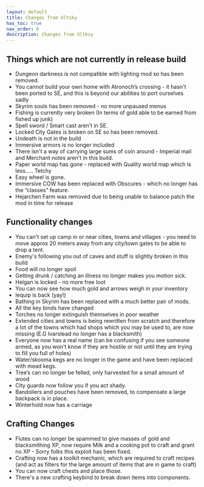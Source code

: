 ```yaml
---
layout: default
title: Changes from Ultsky
has_toc: true
nav_order: 6
description: Changes from Ultksy
---
```


## Things which are not currently in release build

* Dungeon darkness is not compatible with lighting mod so has been removed.
* You cannot build your own home with Atronoch’s crossing - it hasn't been ported to SE, and this is beyond our abilities to port ourselves sadly
* Skyrim souls has been removed - no more unpaused menus
* Fishing is currently very broken (In terms of gold able to be earned from fished up junk)
* Spell sword / Smart cast aren’t in SE.
* Locked City Gates is broken on SE so has been removed.
* Undeath is not in the build
* Immersive armors is no longer included
* There isn't a way of carrying large sums of coin around - Imperial mail and Merchant notes aren't in this build.
* Paper world map has gone - replaced with Quality world map which is less….. Tetchy
* Easy wheel is gone.
* Immersive COW has been replaced with Obscures - which no longer has the “classes” feature.
* Hejarchen Farm was removed due to being unable to balance patch the mod in time for release

## Functionality changes

* You can't set up camp in or near cities, towns and villages - you need to move approx 20 meters away from any city/town gates to be able to drop a tent.
* Enemy's following you out of caves and stuff is slightly broken in this build
* Food will no longer spoil
* Getting drunk / catching an illness no longer makes you motion sick.
* Helgan is locked - no more free loot
* You can now see how much gold and arrows weigh in your inventory
* Iequip is back (yay!)
* Bathing in Skyrim has been replaced with a much better pair of mods.
* All the key binds have changed
* Torches no longer extinguish themselves in poor weather
* Extended cities and towns is being rewritten from scratch and therefore a lot of the towns which had shops which you may be used to, are now missing (E.G Ivarstead no longer has a blacksmith)
* Everyone now has a real name (can be confusing if you see someone armed, as you won't know if they are hostile or not until they are trying to fill you full of holes)
* Water/skooma kegs are no longer in the game and have been replaced with mead kegs.
* Tree’s can no longer be felled, only harvested for a small amount of wood
* City guards now follow you if you act shady.
* Bandoliers and pouches have been removed, to compensate a large backpack is in place.
* Winterhold now has a carriage


## Crafting Changes
* Flutes can no longer be spammed to give masses of gold and blacksmithing XP, now require Milk and a cooking pot to craft and grant no XP - Sorry folks this exploit has been fixed.
* Crafting now has a toolkit mechanic, which are required to craft recipes (and act as filters for the large amount of items that are in game to craft)
* You can now craft chests and place those.
* There's a new crafting keybind to break down items into components.

